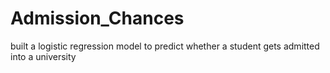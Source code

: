 # Admission_Chances
built a logistic regression model to predict whether a student gets admitted into a university
